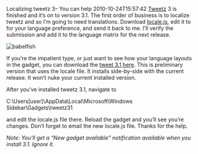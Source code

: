 Localizing tweetz 3– You can help
2010-10-24T15:57:42
[Tweetz](http://mike-ward.net/tweetz) 3 is finished and it’s on to version 3.1. The first order of business is to localize tweetz and so I’m going to need translations. Download [locale.js](http://mike-ward.net/downloads/locale.js), edit it to for your language preference, and send it back to me. I’ll verify the submission and add it to the language matrix for the next release.

![babelfish](http://mike-ward.net/content/images/blog/Localizing-tweetz-3-You-can-help_99A9/babelfish.png)

If you’re the impatient type, or just want to see how your language layouts in the gadget, you can download the [tweet 3.1 here](http://mike-ward.net/download.aspx?filename=Downloads/tweetz31.gadget). This is preliminary version that uses the locale file. It installs side-by-side with the current release. It won’t nuke your current installed version.

After you’ve installed tweetz 3.1, navigate to 

C:\Users\[user]\AppData\Local\Microsoft\Windows Sidebar\Gadgets\tweetz31

and edit the locale.js file there. Reload the gadget and you’ll see you’re changes. Don’t forget to email the new locale.js file. Thanks for the help.

_Note: You’ll get a “New gadget available” notification available when you install 3.1. Ignore it._
